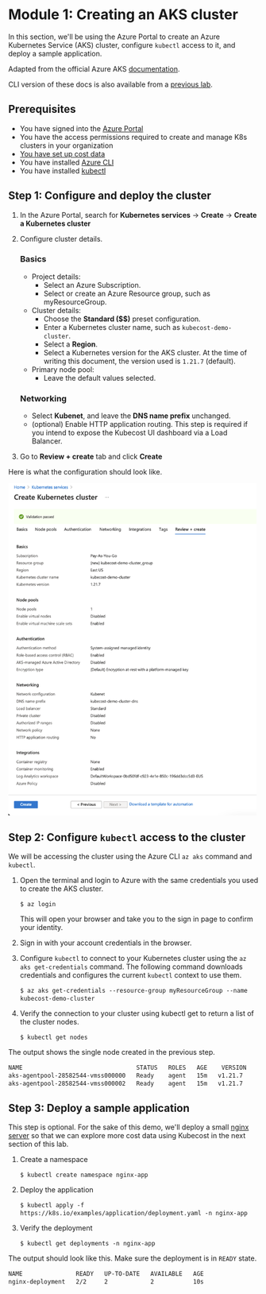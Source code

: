# Module 1: Creating an AKS cluster

In this section, we'll be using the Azure Portal to create an Azure Kubernetes Service (AKS) cluster, configure `kubectl` access to it, and deploy a sample application.

Adapted from the official Azure AKS [documentation](https://docs.microsoft.com/en-us/azure/aks/kubernetes-walkthrough-portal).

CLI version of these docs is also available from a [previous lab](https://github.com/Azure/kubernetes-hackfest/tree/master/labs/create-aks-cluster).

## Prerequisites

- You have signed into the [Azure Portal](https://portal.azure.com/)
- You have the access permissions required to create and manage K8s clusters in your organization
- [You have set up cost data](../0_create-azure-cost-export/README.md)
- You have installed [Azure CLI](https://docs.microsoft.com/en-us/cli/azure/install-azure-cli?view=azure-cli-latest)
- You have installed [kubectl](https://kubernetes.io/docs/tasks/tools/)

## Step 1: Configure and deploy the cluster

1. In the Azure Portal, search for **Kubernetes services** -> **Create** -> **Create a Kubernetes cluster**
2. Configure cluster details.

    ### Basics

    - Project details:
        - Select an Azure Subscription.
        - Select or create an Azure Resource group, such as myResourceGroup.
    - Cluster details:
        - Choose the **Standard ($$)** preset configuration.
        - Enter a Kubernetes cluster name, such as `kubecost-demo-cluster`.
        - Select a **Region**.
        - Select a Kubernetes version for the AKS cluster. At the time of writing this document, the version used is `1.21.7` (default).
    - Primary node pool:
        - Leave the default values selected.

    ### Networking

    - Select **Kubenet**, and leave the **DNS name prefix** unchanged.
    - (optional) Enable HTTP application routing. This step is required if you intend to expose the Kubecost UI dashboard via a Load Balancer.

3. Go to **Review + create** tab and click **Create**

Here is what the configuration should look like.

<img src="step1.png" alt="AKS config screenshot" width="500px"/>

## Step 2: Configure `kubectl` access to the cluster

We will be accessing the cluster using the Azure CLI `az aks` command and `kubectl`.

1. Open the terminal and login to Azure with the same credentials you used to create the AKS cluster.

    ```
    $ az login
    ```
    This will open your browser and take you to the sign in page to confirm your identity.

2. Sign in with your account credentials in the browser.

3. Configure `kubectl` to connect to your Kubernetes cluster using the `az aks get-credentials` command. The following command downloads credentials and configures the current `kubectl` context to use them.

    ```
    $ az aks get-credentials --resource-group myResourceGroup --name kubecost-demo-cluster
    ```
4. Verify the connection to your cluster using kubectl get to return a list of the cluster nodes.

    ```
    $ kubectl get nodes
    ```
The output shows the single node created in the previous step.

```
NAME                                STATUS   ROLES   AGE    VERSION
aks-agentpool-28582544-vmss000000   Ready    agent   15m   v1.21.7
aks-agentpool-28582544-vmss000002   Ready    agent   15m   v1.21.7
```

## Step 3: Deploy a sample application

This step is optional. For the sake of this demo, we'll deploy a small [nginx server](https://k8s.io/examples/application/deployment.yaml ) so that we can explore more cost data using Kubecost in the next section of this lab.

1. Create a namespace

    ```
    $ kubectl create namespace nginx-app
    ```

2. Deploy the application

    ```
    $ kubectl apply -f https://k8s.io/examples/application/deployment.yaml -n nginx-app
    ```

3. Verify the deployment

    ```
    $ kubectl get deployments -n nginx-app
    ```

The output should look like this. Make sure the deployment is in `READY` state.

```
NAME               READY   UP-TO-DATE   AVAILABLE   AGE
nginx-deployment   2/2     2            2           10s
```
